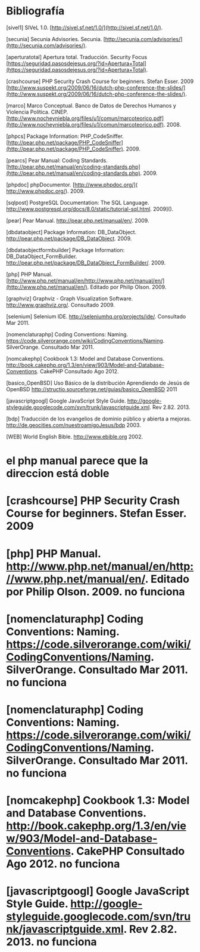 # Bibliografía

[sivel1] SIVeL 1.0. [http://sivel.sf.net/1.0/](http://sivel.sf.net/1.0/).

[secunia] Secunia Advisories. Secunia. [http://secunia.com/advisories/](http://secunia.com/advisories/).

[aperturatotal] Apertura total. Traducción. Security Focus [https://seguridad.pasosdejesus.org/?id=Apertura+Total](https://seguridad.pasosdejesus.org/?id=Apertura+Total).

[crashcourse] PHP Security Crash Course for beginners. Stefan Esser. 2009 [http://www.suspekt.org/2009/06/16/dutch-php-conference-the-slides/](http://www.suspekt.org/2009/06/16/dutch-php-conference-the-slides/).

[marco] Marco Conceptual. Banco de Datos de Derechos Humanos y Violencia Política. CINEP. [http://www.nocheyniebla.org/files/u1/comun/marcoteorico.pdf](http://www.nocheyniebla.org/files/u1/comun/marcoteorico.pdf). 2008.

[phpcs] Package Information: PHP_CodeSniffer. [http://pear.php.net/package/PHP_CodeSniffer](http://pear.php.net/package/PHP_CodeSniffer). 2009.

[pearcs] Pear Manual: Coding Standards. [http://pear.php.net/manual/en/coding-standards.php](http://pear.php.net/manual/en/coding-standards.php). 2009.

[phpdoc] phpDocumentor. [http://www.phpdoc.org/]( http://www.phpdoc.org/). 2009.

[sqlpost] PostgreSQL Documentation: The SQL Language. http://www.postgresql.org/docs/8.0/static/tutorial-sql.html. 2009]().

[pear] Pear Manual. http://pear.php.net/manual/en/. 2009.

[dbdataobject] Package Information: DB_DataObject. http://pear.php.net/package/DB_DataObject. 2009.

[dbdataobjectformbuilder] Package Information: DB_DataObject_FormBuilder. http://pear.php.net/package/DB_DataObject_FormBuilder/. 2009.

[php] PHP Manual. [http://www.php.net/manual/en/http://www.php.net/manual/en/](http://www.php.net/manual/en/). Editado por Philip Olson. 2009.

[graphviz] Graphviz - Graph Visualization Software. http://www.graphviz.org/. Consultado 2009.

[selenium] Selenium IDE. http://seleniumhq.org/projects/ide/. Consultado Mar 2011.

[nomenclaturaphp] Coding Conventions: Naming. https://code.silverorange.com/wiki/CodingConventions/Naming. SilverOrange. Consultado Mar 2011.

[nomcakephp] Cookbook 1.3: Model and Database Conventions. http://book.cakephp.org/1.3/en/view/903/Model-and-Database-Conventions. CakePHP Consultado Ago 2012.

[basico_OpenBSD] Uso Básico de la distribución Aprendiendo de Jesús de OpenBSD http://structio.sourceforge.net/guias/basico_OpenBSD 2011

[javascriptgoogl] Google JavaScript Style Guide. http://google-styleguide.googlecode.com/svn/trunk/javascriptguide.xml. Rev 2.82. 2013.

[bdp] Traducción de los evangelios de dominio público y abierta a mejoras. http://de.geocities.com/nuestroamigoJesus/bdp 2003.

[WEB] World English Bible. http://www.ebible.org 2002.

# el php manual parece que la direccion está doble
# [crashcourse] PHP Security Crash Course for beginners. Stefan Esser. 2009

# [php] PHP Manual. http://www.php.net/manual/en/http://www.php.net/manual/en/. Editado por Philip Olson. 2009. no funciona

# [nomenclaturaphp] Coding Conventions: Naming. https://code.silverorange.com/wiki/CodingConventions/Naming. SilverOrange. Consultado Mar 2011. no funciona

# [nomenclaturaphp] Coding Conventions: Naming. https://code.silverorange.com/wiki/CodingConventions/Naming. SilverOrange. Consultado Mar 2011. no funciona

# [nomcakephp] Cookbook 1.3: Model and Database Conventions. http://book.cakephp.org/1.3/en/view/903/Model-and-Database-Conventions. CakePHP Consultado Ago 2012. no funciona

# [javascriptgoogl] Google JavaScript Style Guide. http://google-styleguide.googlecode.com/svn/trunk/javascriptguide.xml. Rev 2.82. 2013. no funciona

